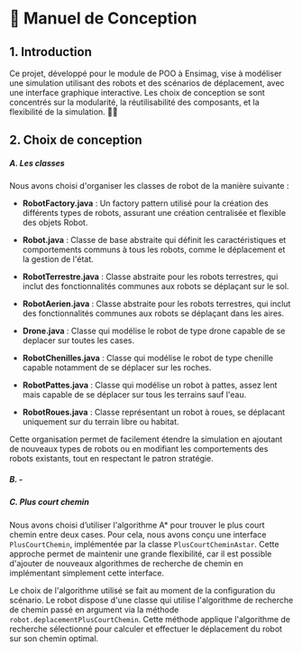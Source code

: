 
# 📖 Manuel de Conception

## 1. Introduction
Ce projet, développé pour le module de POO à Ensimag, vise à modéliser une simulation utilisant des robots et des scénarios de déplacement, avec une interface graphique interactive. Les choix de conception se sont concentrés sur la modularité, la réutilisabilité des composants, et la flexibilité de la simulation. 🤖💡

## 2. Choix de conception

##### A. Les classes


Nous avons choisi d'organiser les classes de robot de la manière suivante :

- **RobotFactory.java** : Un factory pattern utilisé pour la création des différents types de robots, assurant une création centralisée et flexible des objets Robot.

- **Robot.java** : Classe de base abstraite qui définit les caractéristiques et comportements communs à tous les robots, comme le déplacement et la gestion de l'état.

- **RobotTerrestre.java** : Classe abstraite pour les robots terrestres, qui inclut des fonctionnalités communes aux robots se déplaçant sur le sol.

- **RobotAerien.java** : Classe abstraite pour les robots terrestres, qui inclut des fonctionnalités communes aux robots se déplaçant dans les aires.

- **Drone.java** : Classe qui modélise le robot de type drone capable de se deplacer sur toutes les cases.

- **RobotChenilles.java** : Classe qui modélise le robot de type chenille capable notamment de se déplacer sur les roches.

- **RobotPattes.java** : Classe qui modélise un robot à pattes, assez lent mais capable de se déplacer sur tous les terrains sauf l'eau.


- **RobotRoues.java** : Classe représentant un robot à roues, se déplacant uniquement sur du terrain libre ou habitat.

Cette organisation permet de facilement étendre la simulation en ajoutant de nouveaux types de robots ou en modifiant les comportements des robots existants, tout en respectant le patron stratégie.

##### B. -

##### C. Plus court chemin

Nous avons choisi d’utiliser l'algorithme A* pour trouver le plus court chemin entre deux cases. Pour cela, nous avons conçu une interface `PlusCourtChemin`, implémentée par la classe `PlusCourtCheminAstar`. Cette approche permet de maintenir une grande flexibilité, car il est possible d'ajouter de nouveaux algorithmes de recherche de chemin en implémentant simplement cette interface.

Le choix de l'algorithme utilisé se fait au moment de la configuration du scénario. Le robot dispose d'une classe qui utilise l'algorithme de recherche de chemin passé en argument via la méthode `robot.deplacementPlusCourtChemin`. Cette méthode applique l'algorithme de recherche sélectionné pour calculer et effectuer le déplacement du robot sur son chemin optimal.




